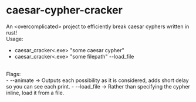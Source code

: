 # caesar-cypher-cracker
An &lt;overcomplicated> project to efficiently break caesar cyphers written in rust!
<br/>
Usage:<br/>
- caesar_cracker&lt;.exe> "some caesar cypher"
- caesar_cracker&lt;.exe> "some filepath" --load_file
<br/>
Flags:<br/>
- --animate -> Outputs each possibility as it is considered, adds short delay so you can see each print.
- --load_file -> Rather than specifying the cypher inline, load it from a file.

